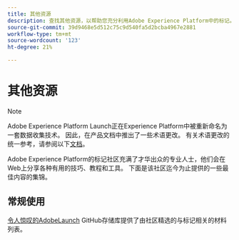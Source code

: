 ```yaml
---
title: 其他资源
description: 查找其他资源，以帮助您充分利用Adobe Experience Platform中的标记。
source-git-commit: 39d9468e5d512c75c9d540fa5d2bcba4967e2881
workflow-type: tm+mt
source-wordcount: '123'
ht-degree: 21%

---
```


# 其他资源

>[!NOTE]
>
>Adobe Experience Platform Launch正在Experience Platform中被重新命名为一套数据收集技术。 因此，在产品文档中推出了一些术语更改。 有关术语更改的统一参考，请参阅以下[文档](../term-updates.md)。

Adobe Experience Platform的标记社区充满了才华出众的专业人士，他们会在Web上分享各种有用的技巧、教程和工具。 下面是该社区迄今为止提供的一些最佳内容的集锦。

## 常规使用

[令人惊叹的AdobeLaunch](https://github.com/MisterPhilip/awesome-adobe-launch) GitHub存储库提供了由社区精选的与标记相关的材料列表。
